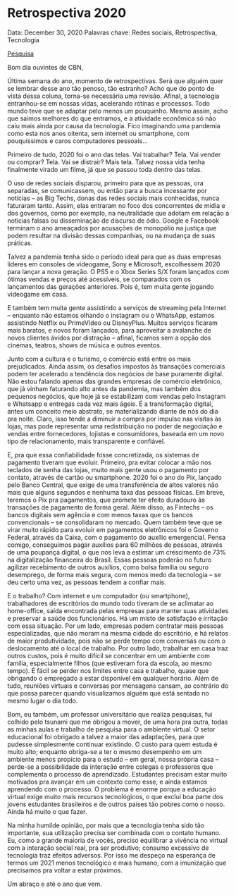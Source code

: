 # Retrospectiva 2020

Data: December 30, 2020
Palavras chave: Redes sociais, Retrospectiva, Tecnologia

[Pesquisa](Retrospectiva%202020%20a03ba649074e4ae882ff100811e51567/Pesquisa%208e58298134cd4c1199ae177ea7531215.md)

Bom dia ouvintes de CBN,

Última semana do ano, momento de retrospectivas. Será que alguém quer se lembrar desse ano tão penoso, tão estranho? Acho que do ponto de vista dessa coluna, torna-se necessária uma revisão. Afinal, a tecnologia entranhou-se em nossas vidas, acelerando rotinas e processos. Todo mundo teve que se adaptar pelo menos um pouquinho. Mesmo assim, acho que saímos melhores do que entramos, e a atividade econômica só não caiu mais ainda por causa da tecnologia. Fico imaginando uma pandemia como esta nos anos oitenta, sem internet ou smartphone, com pouquíssimos e caros computadores pessoais...

Primeiro de tudo, 2020 foi o ano das telas. Vai trabalhar? Tela. Vai vender ou comprar? Tela. Vai se distrair? Mais tela. Talvez nossa vida tenha finalmente virado um filme, já que se passou toda dentro das telas.

O uso de redes sociais disparou, primeiro para que as pessoas, ora separadas, se comunicassem, ou então para a busca incessante por notícias – as Big Techs, donas das redes sociais mais conhecidas, nunca faturaram tanto. Assim, elas entraram no foco dos concorrentes de mídia e dos governos, como por exemplo, na neutralidade que adotam em relação a notícias falsas ou disseminação de discurso de ódio. Google e Facebook terminam o ano ameaçados por acusações de monopólio na justiça que podem resultar na divisão dessas companhias, ou na mudança de suas práticas.

Talvez a pandemia tenha sido o período ideal para que as duas empresas líderes em consoles de videogame, Sony e Microsoft, escolhessem 2020 para lançar a nova geração. O PS5 e o Xbox Series S/X foram lançados com ótimas vendas e preços até acessíveis, se comparados com os lançamentos das gerações anteriores. Pois é, tem muita gente jogando videogame em casa. 

E também tem muita gente assistindo a serviços de streaming pela Internet – enquanto não estamos olhando o instagram ou o WhatsApp, estamos assistindo Netflix ou PrimeVideo ou DisneyPlus. Muitos serviços ficaram mais baratos, e novos foram lançados, para aproveitar a avalanche de novos clientes ávidos por distração – afinal, ficamos sem a opção dos cinemas, teatros, shows de música e outros eventos. 

Junto com a cultura e o turismo, o comércio está entre os mais prejudicados. Ainda assim, os desafios impostos às transações comerciais podem ter acelerado a tendência dos negócios de base puramente digital. Não estou falando apenas das grandes empresas de comércio eletrônico, que já vinham faturando alto antes da pandemia, mas também dos pequenos negócios, que hoje já se estabilizam com vendas pelo Instagram e Whatsapp e entregas cada vez mais ágeis. É a transformação digital, antes um conceito meio abstrato, se materializando diante de nós do dia pra noite. Claro, isso tende a diminuir a compra por impulso nas visitas às lojas, mas pode representar uma redistribuição no poder de negociação e vendas entre fornecedores, lojistas e consumidores, baseada em um novo tipo de relacionamento, mais transparente e confiável. 

E, pra que essa confiabilidade fosse concretizada, os sistemas de pagamento tiveram que evoluir. Primeiro, pra evitar colocar a mão nos teclados de senha das lojas, muito mais gente usou o pagamento por contato, através de cartão ou smartphone. 2020 foi o ano do Pix, lançado pelo Banco Central, que exige de uma transferência de altos valores não mais que alguns segundos e nenhuma taxa das pessoas físicas. Em breve, teremos o Pix pra pagamentos, que promete ter efeito duradouro às transações de pagamento de forma geral. Além disso, as Fintechs – os bancos digitais sem agência e com menos taxas que os bancos convencionais – se consolidaram no mercado. Quem também teve que se virar muito rápido para evoluir em pagamentos eletrônicos foi o Governo Federal, através da Caixa, com o pagamento do auxílio emergencial. Pensa comigo, conseguimos pagar auxílios para 60 milhões de pessoas, através de uma poupança digital, o que nos leva a estimar um crescimento de 73% na digitalização financeira do Brasil. Essas pessoas poderão no futuro agilizar recebimento de outros auxílios, como bolsa família ou seguro desemprego, de forma mais segura, com menos medo da tecnologia – se deu certo uma vez, as pessoas tendem a confiar mais.

E o trabalho? Com internet e um computador (ou smartphone), trabalhadores de escritórios do mundo todo tiveram de se aclimatar ao home-office, saída encontrada pelas empresas para manter suas atividades e preservar a saúde dos funcionários. Há um misto de satisfação e irritação com essa situação. Por um lado, empresas podem contratar mais pessoas especializadas, que não moram na mesma cidade do escritório, e há relatos de maior produtividade, pois não se perde tempo com conversas ou com o deslocamento até o local de trabalho. Por outro lado, trabalhar em casa traz outros custos, pois é muito difícil se concentrar em um ambiente com família, especialmente filhos (que estiveram fora da escola, ao mesmo tempo). É fácil se perder nos limites entre casa e trabalho, quase que obrigando o empregado a estar disponível em qualquer horário. Além de tudo, reuniões virtuais e conversas por mensagens cansam, ao contrário do que possa parecer quando visualizamos alguém que está sentado no mesmo lugar o dia todo.

Bom, eu também, um professor universitário que realiza pesquisas, fui colhido pelo tsunami que me obrigou a mover, de uma hora pra outra, todas as minhas aulas e trabalho de pesquisa para o ambiente virtual. O setor educacional foi obrigado a talvez a maior das adaptações, para que pudesse simplesmente continuar existindo. O custo para quem estuda é muito alto; enquanto obriga-se a ter o mesmo desempenho em um ambiente menos propício para o estudo – em geral, nossa própria casa – perde-se a possibilidade da interação entre colegas e professores que complementa o processo de aprendizado. Estudantes precisam estar muito motivados pra avançar em um contexto como esse, e ainda estamos aprendendo com o processo. O problema é enorme porque a educação virtual exige muito mais recursos tecnológicos, o que exclui boa parte dos jovens estudantes brasileiros e de outros países tão pobres como o nosso. Ainda há muito o que fazer. 

Na minha humilde opinião, por mais que a tecnologia tenha sido tão importante, sua utilização precisa ser combinada com o contato humano. Eu, como a grande maioria de vocês, preciso equilibrar a vivência no virtual com a interação social real, pra ser produtivo; consumo excessivo de tecnologia traz efeitos adversos. Por isso me despeço na esperança de termos um 2021 menos tecnológico e mais humano, com a imunização que precisamos pra voltar a estar próximos.

Um abraço e até o ano que vem.